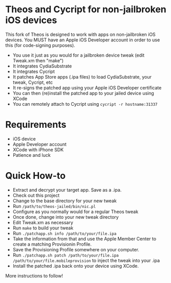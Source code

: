 Theos and Cycript for non-jailbroken iOS devices
================================================
This fork of Theos is designed to work with apps on non-jailbroken iOS devices. You MUST have an Apple iOS Developer account in order to use this (for code-signing purposes).

* You use it just as you would for a jailbroken device tweak (edit Tweak.xm then "make")
* It integrates CydiaSubstrate
* It integrates Cycript
* It patches App Store apps (.ipa files) to load CydiaSubstrate, your tweak, Cycript, etc
* It re-signs the patched app using your Apple iOS Developer certificate
* You can then (re)install the patched app to your jailed device using XCode
* You can remotely attach to Cycript using `cycript -r hostname:31337`

Requirements
============
* iOS device
* Apple Developer account
* XCode with iPhone SDK
* Patience and luck

Quick How-to
============
* Extract and decrypt your target app. Save as a .ipa.
* Check out this project
* Change to the base directory for your new tweak
* Run `/path/to/theos-jailed/bin/nic.pl`
* Configure as you normally would for a regular Theos tweak
* Once done, change into your new tweak directory
* Edit Tweak.xm as necessary
* Run `make` to build your tweak
* Run `./patchapp.sh info /path/to/your/file.ipa`
* Take the information from that and use the Apple Member Center to create a matching Provisionin Profile.
* Save the Provisioning Profile somewhere on your computer.
* Run `./patchapp.sh patch /path/to/your/file.ipa /path/to/your/file.mobileprovision` to inject the tweak into your .ipa
* Install the patched .ipa back onto your device using XCode.


More instructions to follow!

